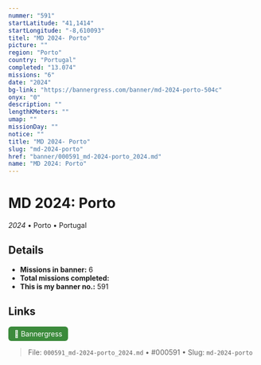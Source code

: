 ```yaml
---
nummer: "591"
startLatitude: "41,1414"
startLongitude: "-8,610093"
titel: "MD 2024- Porto"
picture: ""
region: "Porto"
country: "Portugal"
completed: "13.074"
missions: "6"
date: "2024"
bg-link: "https://bannergress.com/banner/md-2024-porto-504c"
onyx: "0"
description: ""
lengthKMeters: ""
umap: ""
missionDay: ""
notice: ""
title: "MD 2024- Porto"
slug: "md-2024-porto"
href: "banner/000591_md-2024-porto_2024.md"
name: "MD 2024: Porto"
---
```

# MD 2024: Porto

*2024* • Porto • Portugal





## Details

- **Missions in banner:** 6
- **Total missions completed:** 
- **This is my banner no.:** 591





## Links
<a href="https://bannergress.com/banner/md-2024-porto-504c" target="_blank" style="display:inline-block;margin-right:8px;padding:6px 12px;background:#3c8b3c;color:#fff;text-decoration:none;border-radius:6px;">🔗 Bannergress</a>



> File: `000591_md-2024-porto_2024.md` • #000591 • Slug: `md-2024-porto`
